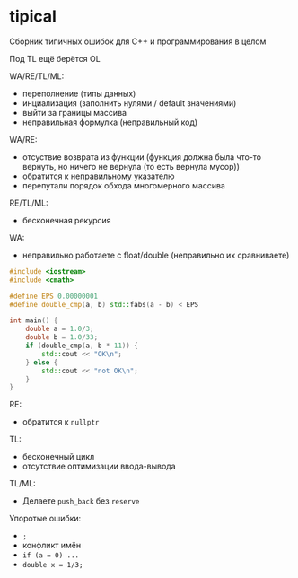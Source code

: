 # tipical
Сборник типичных ошибок для С++ и программирования в целом

Под TL ещё берётся OL

WA/RE/TL/ML:
* переполнение (типы данных)
* инциализация (заполнить нулями / default значениями)
* выйти за границы массива
* неправильная формулка (неправильный код)

WA/RE:
* отсуствие возврата из функции (функция должна была что-то вернуть, но ничего не вернула (то есть вернула мусор))
* обратится к неправильному указателю
* перепутали порядок обхода многомерного массива

RE/TL/ML:
* бесконечная рекурсия

WA:
* неправильно работаете с float/double (неправильно их сравниваете)
```cpp
#include <iostream>
#include <cmath>

#define EPS 0.00000001
#define double_cmp(a, b) std::fabs(a - b) < EPS

int main() {
    double a = 1.0/3;
    double b = 1.0/33;
    if (double_cmp(a, b * 11)) {
        std::cout << "OK\n";
    } else {
        std::cout << "not OK\n";
    }
}
```

RE:
* обратится к `nullptr`

TL:
* бесконечный цикл
* отсутствие оптимизации ввода-вывода

TL/ML:
* Делаете `push_back` без `reserve`

Упоротые ошибки:
* `;`
* конфликт имён
* `if (a = 0) ...`
* `double x = 1/3;`
